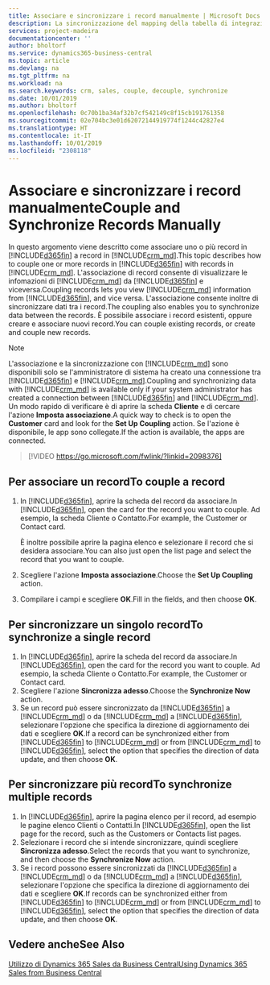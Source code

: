 ```yaml
---
title: Associare e sincronizzare i record manualmente | Microsoft Docs
description: La sincronizzazione del mapping della tabella di integrazione consente la sincronizzazione di dati in tutti i record in una tabella in Business Central e nell'entità Dynamics 365 Sales che sono associati.
services: project-madeira
documentationcenter: ''
author: bholtorf
ms.service: dynamics365-business-central
ms.topic: article
ms.devlang: na
ms.tgt_pltfrm: na
ms.workload: na
ms.search.keywords: crm, sales, couple, decouple, synchronize
ms.date: 10/01/2019
ms.author: bholtorf
ms.openlocfilehash: 0c70b1ba34af32b7cf542149c8f15cb191761358
ms.sourcegitcommit: 02e704bc3e01d62072144919774f1244c42827e4
ms.translationtype: HT
ms.contentlocale: it-IT
ms.lasthandoff: 10/01/2019
ms.locfileid: "2308118"
---
```

# <a name="couple-and-synchronize-records-manually"></a><span data-ttu-id="481cc-103">Associare e sincronizzare i record manualmente</span><span class="sxs-lookup"><span data-stu-id="481cc-103">Couple and Synchronize Records Manually</span></span>
<span data-ttu-id="481cc-104">In questo argomento viene descritto come associare uno o più record in [!INCLUDE[d365fin](includes/d365fin_md.md)] a record in [!INCLUDE[crm_md](includes/crm_md.md)].</span><span class="sxs-lookup"><span data-stu-id="481cc-104">This topic describes how to couple one or more records in [!INCLUDE[d365fin](includes/d365fin_md.md)] with records in [!INCLUDE[crm_md](includes/crm_md.md)].</span></span> <span data-ttu-id="481cc-105">L'associazione di record consente di visualizzare le infomazioni di [!INCLUDE[crm_md](includes/crm_md.md)] da [!INCLUDE[d365fin](includes/d365fin_md.md)] e viceversa.</span><span class="sxs-lookup"><span data-stu-id="481cc-105">Coupling records lets you view [!INCLUDE[crm_md](includes/crm_md.md)] information from [!INCLUDE[d365fin](includes/d365fin_md.md)], and vice versa.</span></span> <span data-ttu-id="481cc-106">L'associazione consente inoltre di sincronizzare dati tra i record.</span><span class="sxs-lookup"><span data-stu-id="481cc-106">The coupling also enables you to synchronize data between the records.</span></span> <span data-ttu-id="481cc-107">È possibile associare i record esistenti, oppure creare e associare nuovi record.</span><span class="sxs-lookup"><span data-stu-id="481cc-107">You can couple existing records, or create and couple new records.</span></span>

> [!Note]
> <span data-ttu-id="481cc-108">L'associazione e la sincronizzazione con [!INCLUDE[crm_md](includes/crm_md.md)] sono disponibili solo se l'amministratore di sistema ha creato una connessione tra [!INCLUDE[d365fin](includes/d365fin_md.md)] e [!INCLUDE[crm_md](includes/crm_md.md)].</span><span class="sxs-lookup"><span data-stu-id="481cc-108">Coupling and synchronizing data with [!INCLUDE[crm_md](includes/crm_md.md)] is available only if your system administrator has created a connection between [!INCLUDE[d365fin](includes/d365fin_md.md)] and [!INCLUDE[crm_md](includes/crm_md.md)].</span></span> <span data-ttu-id="481cc-109">Un modo rapido di verificare è di aprire la scheda **Cliente** e di cercare l'azione **Imposta associazione**.</span><span class="sxs-lookup"><span data-stu-id="481cc-109">A quick way to check is to open the **Customer** card and look for the **Set Up Coupling** action.</span></span> <span data-ttu-id="481cc-110">Se l'azione è disponibile, le app sono collegate.</span><span class="sxs-lookup"><span data-stu-id="481cc-110">If the action is available, the apps are connected.</span></span>   

> [!VIDEO https://go.microsoft.com/fwlink/?linkid=2098376]

## <a name="to-couple-a-record"></a><span data-ttu-id="481cc-111">Per associare un record</span><span class="sxs-lookup"><span data-stu-id="481cc-111">To couple a record</span></span>  
1.  <span data-ttu-id="481cc-112">In [!INCLUDE[d365fin](includes/d365fin_md.md)], aprire la scheda del record da associare.</span><span class="sxs-lookup"><span data-stu-id="481cc-112">In [!INCLUDE[d365fin](includes/d365fin_md.md)], open the card for the record you want to couple.</span></span> <span data-ttu-id="481cc-113">Ad esempio, la scheda Cliente o Contatto.</span><span class="sxs-lookup"><span data-stu-id="481cc-113">For example, the Customer or Contact card.</span></span>  

    <span data-ttu-id="481cc-114">È inoltre possibile aprire la pagina elenco e selezionare il record che si desidera associare.</span><span class="sxs-lookup"><span data-stu-id="481cc-114">You can also just open the list page and select the record that you want to couple.</span></span>  

2.  <span data-ttu-id="481cc-115">Scegliere l'azione **Imposta associazione**.</span><span class="sxs-lookup"><span data-stu-id="481cc-115">Choose the **Set Up Coupling** action.</span></span>  
3.  <span data-ttu-id="481cc-116">Compilare i campi e scegliere **OK**.</span><span class="sxs-lookup"><span data-stu-id="481cc-116">Fill in the fields, and then choose **OK**.</span></span>  

## <a name="to-synchronize-a-single-record"></a><span data-ttu-id="481cc-117">Per sincronizzare un singolo record</span><span class="sxs-lookup"><span data-stu-id="481cc-117">To synchronize a single record</span></span>  
1.  <span data-ttu-id="481cc-118">In [!INCLUDE[d365fin](includes/d365fin_md.md)], aprire la scheda del record da associare.</span><span class="sxs-lookup"><span data-stu-id="481cc-118">In [!INCLUDE[d365fin](includes/d365fin_md.md)], open the card for the record you want to couple.</span></span> <span data-ttu-id="481cc-119">Ad esempio, la scheda Cliente o Contatto.</span><span class="sxs-lookup"><span data-stu-id="481cc-119">For example, the Customer or Contact card.</span></span>  
2.  <span data-ttu-id="481cc-120">Scegliere l'azione **Sincronizza adesso**.</span><span class="sxs-lookup"><span data-stu-id="481cc-120">Choose the **Synchronize Now** action.</span></span>  
3.  <span data-ttu-id="481cc-121">Se un record può essere sincronizzato da [!INCLUDE[d365fin](includes/d365fin_md.md)] a [!INCLUDE[crm_md](includes/crm_md.md)] o da [!INCLUDE[crm_md](includes/crm_md.md)] a [!INCLUDE[d365fin](includes/d365fin_md.md)], selezionare l'opzione che specifica la direzione di aggiornamento dei dati e scegliere **OK**.</span><span class="sxs-lookup"><span data-stu-id="481cc-121">If a record can be synchronized either from [!INCLUDE[d365fin](includes/d365fin_md.md)] to [!INCLUDE[crm_md](includes/crm_md.md)] or from [!INCLUDE[crm_md](includes/crm_md.md)] to [!INCLUDE[d365fin](includes/d365fin_md.md)], select the option that specifies the direction of data update, and then choose **OK**.</span></span>  

## <a name="to-synchronize-multiple-records"></a><span data-ttu-id="481cc-122">Per sincronizzare più record</span><span class="sxs-lookup"><span data-stu-id="481cc-122">To synchronize multiple records</span></span>  
1.  <span data-ttu-id="481cc-123">In [!INCLUDE[d365fin](includes/d365fin_md.md)], aprire la pagina elenco per il record, ad esempio le pagine elenco Clienti o Contatti.</span><span class="sxs-lookup"><span data-stu-id="481cc-123">In [!INCLUDE[d365fin](includes/d365fin_md.md)], open the list page for the record, such as the Customers or Contacts list pages.</span></span>  
2.  <span data-ttu-id="481cc-124">Selezionare i record che si intende sincronizzare, quindi scegliere **Sincronizza adesso**.</span><span class="sxs-lookup"><span data-stu-id="481cc-124">Select the records that you want to synchronize, and then choose the **Synchronize Now** action.</span></span>  
3.  <span data-ttu-id="481cc-125">Se i record possono essere sincronizzati da [!INCLUDE[d365fin](includes/d365fin_md.md)] a [!INCLUDE[crm_md](includes/crm_md.md)] o da [!INCLUDE[crm_md](includes/crm_md.md)] a [!INCLUDE[d365fin](includes/d365fin_md.md)], selezionare l'opzione che specifica la direzione di aggiornamento dei dati e scegliere **OK**.</span><span class="sxs-lookup"><span data-stu-id="481cc-125">If records can be synchronized either from [!INCLUDE[d365fin](includes/d365fin_md.md)] to [!INCLUDE[crm_md](includes/crm_md.md)] or from [!INCLUDE[crm_md](includes/crm_md.md)] to [!INCLUDE[d365fin](includes/d365fin_md.md)], select the option that specifies the direction of data update, and then choose **OK**.</span></span>  

## <a name="see-also"></a><span data-ttu-id="481cc-126">Vedere anche</span><span class="sxs-lookup"><span data-stu-id="481cc-126">See Also</span></span>  
[<span data-ttu-id="481cc-127">Utilizzo di Dynamics 365 Sales da Business Central</span><span class="sxs-lookup"><span data-stu-id="481cc-127">Using Dynamics 365 Sales from Business Central</span></span>](marketing-integrate-dynamicscrm.md)
